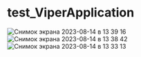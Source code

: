 # test_ViperApplication
![Снимок экрана 2023-08-14 в 13 39 16](https://github.com/Kinzerskiy/test_ViperApplication/assets/107871662/3e0a29bb-64af-4fa1-bd38-dc47eba36d0b)
![Снимок экрана 2023-08-14 в 13 38 42](https://github.com/Kinzerskiy/test_ViperApplication/assets/107871662/beab3b4f-d2d1-45a4-b455-9804424956d5)
![Снимок экрана 2023-08-14 в 13 33 13](https://github.com/Kinzerskiy/test_ViperApplication/assets/107871662/58982065-126a-4518-8cd7-fbb67333706a)
